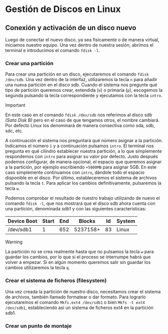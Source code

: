 # Gestión de Discos en Linux
## Conexión y activación de un disco nuevo

Luego de conectar el nuevo disco, ya sea físicamente o de manera virtual, iniciamos nuestro equipo. Una vez dentro de nuestra sesión, abrimos el terminal e introducimos el comando `fdisk -l`.

### Crear una partición

Para crear una partición en un disco, ejecutaremos el comando `fdisk /dev/sdb`. Una vez dentro de la interfaz, utilizaremos la tecla `n` para añadir una nueva partición en el disco sdb. Cuando el sistema nos pregunte qué tipo de partición queremos crear, extendida (`e`) o primaria (`p`), escogemos la segunda pulsando la tecla correspondiente y ejecutamos con la tecla `intro`.

>[!IMPORTANT]
>En este caso en el comando `fdisk /dev/sdb` nos referimos al disco sdb _(Sata Disk B)_ pero en el caso de que tengamos otros, el nombre cambiará. Por defecto Linux los denominará de manera consectiva como sda, sdb, sdc, etc.

A continuación el sistema nos preguntará qué número asignar a la partición. Indicamos el número `1` y a continuación pulsamos `intro`. El terminal nos pregunta en qué cilindro establecer nuestra partición, a lo que simplemente respondemos con `intro` para asignar su valor por defecto. Justo después podemos configurar, de manera opcional, el espacio que queremos asignar a la partición, por ejemplo escribiendo `+5000MB` para asignar 5GB. En este caso simplemente continuamos con `intro`, dándole todo el espacio disponible en el disco. Por último, estableceremos el sistema de archivos pulsando la tecla `t`. Para aplicar los cambios definitivamente, pulsaremos la tecla `w`.

Podemos comprobar el resultado de nuestro trabajo utilizando de nuevo el comando `fdisk -l`, que nos mostrará que el disco sdb ahora cuenta con una partición, denominada sdb1 y con las siguientes características:

| Device Boot | Start | End | Blocks | Id | System |
|-------------|-------|-----|--------|----|--------|
|/dev/sdb1 | 1 | 652 | 5237158+ | 83 | Linux |

>[!WARNING]
>La partición no se crea realmente hasta que no pulsamos la tecla `w` para guardar los cambios, por lo que si el proceso se interrumpe habrá que volver a empezar. Si en algún momento queremos salir sin guardar los cambios utilizaremos la tecla `q`.

### Crear el sistema de ficheros (filesystem)

Una vez creada la partición de nuestro disco, necesitamos crear el sistema de archivos, también llamado formatear o dar formato. Para lograrlo ejecutaremos el comando `Mkfs.ext4 /dev/sdb1` o bien `Mkfs -t ext4 /dev/sdb1`, estableciendo así un sistema de ficheros ext4 en la partición sdb1.

### Crear un punto de montaje

